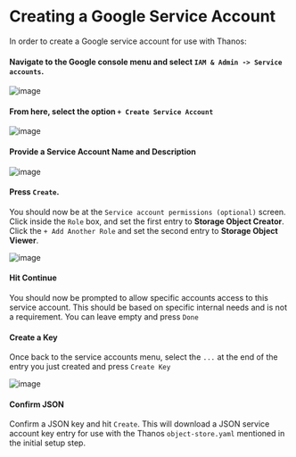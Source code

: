 Creating a Google Service Account
=================================

In order to create a Google service account for use with Thanos:

#### Navigate to the Google console menu and select `IAM & Admin -> Service accounts`.

![image](https://user-images.githubusercontent.com/334480/66667677-95094780-ec21-11e9-860f-fe3edcbb0d4c.png)

#### From here, select the option `+ Create Service Account`

![image](https://user-images.githubusercontent.com/334480/66667734-b4a07000-ec21-11e9-9683-de7600806910.png)

#### Provide a Service Account Name and Description

![image](https://user-images.githubusercontent.com/334480/66667856-faf5cf00-ec21-11e9-817d-65c2dad92af4.png)

#### Press `Create`.
You should now be at the `Service account permissions (optional)` screen. Click inside the `Role` box, and set the first entry to **Storage Object Creator**. Click the `+ Add Another Role` and set the second  entry to **Storage Object Viewer**.

![image](https://user-images.githubusercontent.com/334480/66667955-2ed0f480-ec22-11e9-90cb-b160b8170aa4.png)

#### Hit Continue
You should now be prompted to allow specific accounts access to this service account. This should be based on specific internal needs and is not a requirement. You can leave empty and press `Done`

#### Create a Key
Once back to the service accounts menu, select the `...` at the end of the entry you  just created and press `Create Key`

![image](https://user-images.githubusercontent.com/334480/66668267-d3ebcd00-ec22-11e9-9e8c-4f178b8dd265.png)

#### Confirm JSON
Confirm a JSON key and hit `Create`. This will download a JSON service account key entry for use with the Thanos `object-store.yaml` mentioned in the initial setup step.
